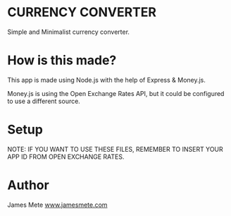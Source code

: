 # CURRENCY CONVERTER

Simple and Minimalist currency converter.

# How is this made?

This app is made using Node.js with the help of Express & Money.js.

Money.js is using the Open Exchange Rates API, but it could be configured to use a different source.

# Setup

NOTE: IF YOU WANT TO USE THESE FILES, REMEMBER TO INSERT YOUR APP ID FROM OPEN EXCHANGE RATES.

# Author

James Mete
www.jamesmete.com
